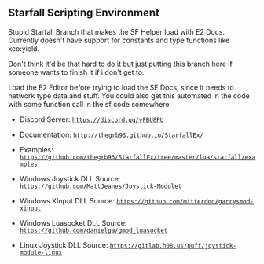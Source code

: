 Starfall Scripting Environment
----------

Stupid Starfall Branch that makes the SF Helper load with E2 Docs.  
Currently doesn't have support for constants and type functions like xco:yield.

Don't think it'd be that hard to do it but just putting this branch here if someone wants to finish it if i don't get to.

Load the E2 Editor before trying to load the SF Docs, since it needs to network type data and stuff. You could also get this automated in the code with some function call in the sf code somewhere

- Discord Server: [`https://discord.gg/yFBU8PU`](https://discord.gg/yFBU8PU)
- Documentation: [`http://thegrb93.github.io/StarfallEx/`](http://thegrb93.github.io/StarfallEx/)
- Examples: [`https://github.com/thegrb93/StarfallEx/tree/master/lua/starfall/examples`](https://github.com/thegrb93/StarfallEx/tree/master/lua/starfall/examples)


- Windows Joystick DLL Source: [`https://github.com/MattJeanes/Joystick-Modulet`](https://github.com/MattJeanes/Joystick-Module)
- Windows XInput DLL Source: [`https://github.com/mitterdoo/garrysmod-xinput`](https://github.com/mitterdoo/garrysmod-xinput)
- Windows Luasocket DLL Source: [`https://github.com/danielga/gmod_luasocket`](https://github.com/danielga/gmod_luasocket)
- Linux Joystick DLL Source: [`https://gitlab.h08.us/puff/joystick-module-linux`](https://gitlab.h08.us/puff/joystick-module-linux)
